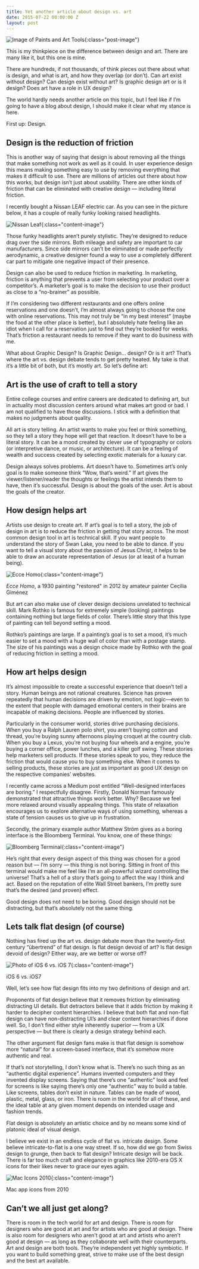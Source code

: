 ```yaml
---
title: Yet another article about design vs. art
date: 2015-07-22 00:00:00 Z
layout: post
---
```


![Image of Paints and Art Tools](/uploads/designart.jpg){:class="post-image"}

This is my thinkpiece on the difference between design and art. There are many like it, but this one is mine.

There are hundreds, if not thousands, of think pieces out there about what is design, and what is art, and how they overlap (or don’t). Can art exist without design? Can design exist without art? Is graphic design art or is it design? Does art have a role in UX design?

The world hardly needs another article on this topic, but I feel like if I’m going to have a blog about design, I should make it clear what my stance is here.

First up: Design.

Design is the reduction of friction
-----------------------------------

This is another way of saying that design is about removing all the things that make something not work as well as it could. In user experience design this means making something easy to use by removing everything that makes it difficult to use. There are millions of articles out there about how this works, but design isn’t just about usability. There are other kinds of friction that can be eliminated with creative design — including literal friction.

I recently bought a Nissan LEAF electric car. As you can see in the picture below, it has a couple of really funky looking raised headlights.

![Nissan Leaf](/assets/img/content/nissanleaf.png){:class="content-image"}

Those funky headlights aren’t purely stylistic. They’re designed to reduce drag over the side mirrors. Both mileage and safety are important to car manufacturers. Since side mirrors can’t be eliminated or made perfectly aerodynamic, a creative designer found a way to use a completely different car part to mitigate one negative impact of their presence.

Design can also be used to reduce friction in marketing. In marketing, friction is anything that prevents a user from selecting your product over a competitor’s. A marketer’s goal is to make the decision to use their product as close to a “no-brainer” as possible.

If I’m considering two different restaurants and one offers online reservations and one doesn’t, I’m almost always going to choose the one with online reservations. This may not truly be “in my best interest” (maybe the food at the other place is better), but I absolutely hate feeling like an idiot when I call for a reservation just to find out they’re booked for weeks. That’s friction a restaurant needs to remove if they want to do business with me.

What about Graphic Design? Is Graphic Design… design? Or is it art? That’s where the art vs. design debate tends to get pretty heated. My take is that it’s a little bit of both, but it’s mostly art. So let’s define art:

Art is the use of craft to tell a story
---------------------------------------

Entire college courses and entire careers are dedicated to defining art, but in actuality most discussion centers around what makes art good or bad. I am not qualified to have those discussions. I stick with a definition that makes no judgments about quality.

All art is story telling. An artist wants to make you feel or think something, so they tell a story they hope will get that reaction. It doesn’t have to be a literal story. It can be a mood created by clever use of typography or colors (or interpretive dance, or music, or architecture). It can be a feeling of wealth and success created by selecting exotic materials for a luxury car.

Design always solves problems. Art doesn’t have to. Sometimes art’s only goal is to make someone think “Wow, that’s weird.” If art gives the viewer/listener/reader the thoughts or feelings the artist intends them to have, then it’s successful. Design is about the goals of the user. Art is about the goals of the creator.

How design helps art
--------------------

Artists use design to create art. If art’s goal is to tell a story, the job of design in art is to reduce the friction in getting that story across. The most common design tool in art is technical skill. If you want people to understand the story of Swan Lake, you need to be able to dance. If you want to tell a visual story about the passion of Jesus Christ, it helps to be able to draw an accurate representation of Jesus (or at least of a human being).

![Ecce Homo](/assets/img/content/eccehomo.png){:class="content-image"}
<p class="caption"><em>Ecce Homo</em>, a 1930 painting "restored" in 2012 by amateur painter Cecilia Giménez</p>

But art can also make use of clever design decisions unrelated to technical skill. Mark Rothko is famous for extremely simple (looking) paintings containing nothing but large fields of color. There’s little story that this type of painting can tell beyond setting a mood.

Rothko’s paintings are large. If a painting’s goal is to set a mood, it’s much easier to set a mood with a huge wall of color than with a postage stamp. The size of his paintings was a design choice made by Rothko with the goal of reducing friction in setting a mood.

How art helps design
--------------------

It’s almost impossible to create a successful experience that doesn’t tell a story. Human beings are not rational creatures. Science has proven repeatedly that human decisions are driven by emotion, not logic—even to the extent that people with damaged emotional centers in their brains are incapable of making decisions. People are influenced by stories.

Particularly in the consumer world, stories drive purchasing decisions. When you buy a Ralph Lauren polo shirt, you aren’t buying cotton and thread, you’re buying sunny afternoons playing croquet at the country club. When you buy a Lexus, you’re not buying four wheels and a engine, you’re buying a corner office, power lunches, and a killer golf swing. These stories help marketers sell products. If these stories speak to you, they reduce the friction that would cause you to buy something else. When it comes to selling products, these stories are just as important as good UX design on the respective companies’ websites.

I recently came across a Medium post entitled “Well-designed interfaces are boring.” I respectfully disagree. Firstly, Donald Norman famously demonstrated that attractive things work better. Why? Because we feel more relaxed around visually appealing things. This state of relaxation encourages us to explore alternative ways of using something, whereas a state of tension causes us to give up in frustration.

Secondly, the primary example author Matthew Ström gives as a boring interface is the Bloomberg Terminal. You know, one of these things:

![Bloomberg Terminal](/assets/img/content/bloombergterminal.jpg){:class="content-image"}

He’s right that every design aspect of this thing was chosen for a good reason but — I’m sorry — this thing is not boring. Sitting in front of this terminal would make me feel like I’m an all-powerful wizard controlling the universe! That’s a hell of a story that’s going to affect the way I think and act. Based on the reputation of elite Wall Street bankers, I’m pretty sure that’s the desired (and proven) effect.

Good design does not need to be boring. Good design should not be distracting, but that’s absolutely not the same thing.

Lets talk flat design (of course)
---------------------------------

Nothing has fired up the art vs. design debate more than the twenty-first century “übertrend” of flat design. Is flat design devoid of art? Is flat design devoid of design? Either way, are we better or worse off?

![Photo of iOS 6 vs. iOS 7](/assets/img/content/ios6v7.jpg){:class="content-image"}
<p class="caption">iOS 6 vs. iOS7</p>

Well, let’s see how flat design fits into my two definitions of design and art.

Proponents of flat design believe that it removes friction by eliminating distracting UI details. But detractors believe that it adds friction by making it harder to decipher content hierarchies. I believe that both flat and non-flat design can have non-distracting UI’s and clear content hierarchies if done well. So, I don’t find either style inherently superior — from a UX perspective — but there is clearly a design strategy behind each.

The other argument flat design fans make is that flat design is somehow more “natural” for a screen-based interface, that it’s somehow more authentic and real.

If that’s not storytelling, I don’t know what is. There’s no such thing as an “authentic digital experience”. Humans invented computers and they invented display screens. Saying that there’s one “authentic” look and feel for screens is like saying there’s only one “authentic” way to build a table. Like screens, tables don’t exist in nature. Tables can be made of wood, plastic, metal, glass, or iron. There is room in the world for all of these, and the ideal table at any given moment depends on intended usage and fashion trends.

Flat design is absolutely an artistic choice and by no means some kind of platonic ideal of visual design.

I believe we exist in an endless cycle of flat vs. intricate design. Some believe intricate-to-flat is a one way street. If so, how did we go from Swiss design to grunge, then back to flat design? Intricate design will be back. There is far too much craft and elegance in graphics like 2010-era OS X icons for their likes never to grace our eyes again.

![Mac Icons 2010](/assets/img/content/macappicons.jpg){:class="content-image"}
<p class="caption">Mac app icons from 2010</p>

Can’t we all just get along?
----------------------------

There is room in the tech world for art and design. There is room for designers who are good at art and for artists who are good at design. There is also room for designers who aren’t good at art and artists who aren’t good at design — as long as they collaborate well with their counterparts. Art and design are both tools. They’re independent yet highly symbiotic. If you want to build something great, strive to make use of the best design and the best art available.